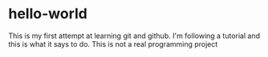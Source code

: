 # hello-world
This is my first attempt at learning git and github.
I'm following a tutorial and this is what it says to do.
This is not a real programming project
